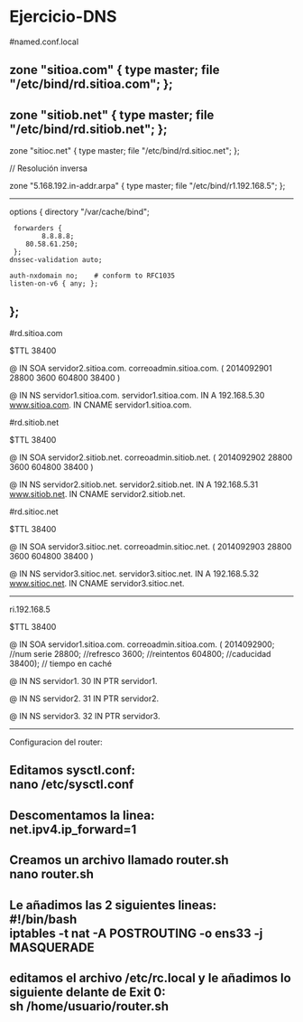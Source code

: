 # Ejercicio-DNS


#named.conf.local

zone "sitioa.com" {
        type master;
    file "/etc/bind/rd.sitioa.com";
};
------------------------------------------------------------
zone "sitiob.net" {
        type master;
    file "/etc/bind/rd.sitiob.net";
};
------------------------------------------------------------
zone "sitioc.net" {
        type master;
    file "/etc/bind/rd.sitioc.net";
};

// Resolución inversa


zone "5.168.192.in-addr.arpa" {
    type master;
        file "/etc/bind/r1.192.168.5";
};

------------------------------------------------------------
options {
    directory "/var/cache/bind";

     forwarders {
            8.8.8.8;
        80.58.61.250;
     };
    dnssec-validation auto;

    auth-nxdomain no;    # conform to RFC1035
    listen-on-v6 { any; };
};
------------------------------------------------------------
#rd.sitioa.com

$TTL 38400

@   IN  SOA servidor2.sitioa.com. correoadmin.sitioa.com. (
            2014092901
            28800
            3600
            604800
            38400 )

@ IN NS servidor1.sitioa.com.
servidor1.sitioa.com. IN A 192.168.5.30
www.sitioa.com. IN CNAME servidor1.sitioa.com. 


#rd.sitiob.net

$TTL 38400

@   IN  SOA servidor2.sitiob.net. correoadmin.sitiob.net. (
            2014092902
            28800
            3600
            604800
            38400 )

@ IN NS servidor2.sitiob.net.
servidor2.sitiob.net. IN A 192.168.5.31
www.sitiob.net. IN CNAME servidor2.sitiob.net. 




#rd.sitioc.net

$TTL 38400

@   IN  SOA servidor3.sitioc.net. correoadmin.sitioc.net. (
            2014092903
            28800
            3600
            604800
            38400 )

@ IN NS servidor3.sitioc.net.
servidor3.sitioc.net. IN A 192.168.5.32
www.sitioc.net. IN CNAME servidor3.sitioc.net. 

---------------------------------------------------------------------
ri.192.168.5

$TTL 38400

@ IN SOA servidor1.sitioa.com. correoadmin.sitioa.com. (
    2014092900;  //num serie
    28800; //refresco
    3600;  //reintentos
    604800; //caducidad
        38400); // tiempo en caché

@ IN NS servidor1.
30 IN PTR servidor1.

@ IN NS servidor2.
31 IN PTR servidor2.

@ IN NS servidor3.
32 IN PTR servidor3.

-----------------------------------------------------------------------

Configuracion del router:  
  
Editamos sysctl.conf:  
nano /etc/sysctl.conf  
--------------------------
Descomentamos la linea:  
net.ipv4.ip_forward=1  
--------------------------
Creamos un archivo llamado router.sh  
nano router.sh
--------------------------
Le añadimos las 2 siguientes lineas:  
#!/bin/bash  
iptables -t nat -A POSTROUTING -o ens33 -j MASQUERADE  
--------------------------
editamos el archivo /etc/rc.local y le añadimos lo siguiente delante de Exit 0:  
sh /home/usuario/router.sh  
--------------------------















